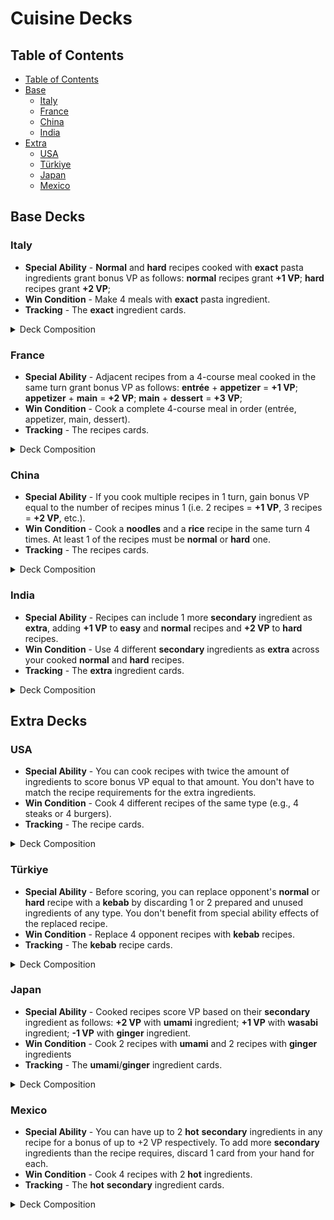 # Cuisine Decks

## Table of Contents

- [Table of Contents](#table-of-contents)
- [Base](#base-decks)
  - [Italy](#italy)
  - [France](#france)
  - [China](#china)
  - [India](#india)
- [Extra](#extra-decks)
  - [USA](#usa)
  - [Türkiye](#türkiye)
  - [Japan](#japan)
  - [Mexico](#mexico)

## Base Decks

### Italy

- **Special Ability** - **Normal** and **hard** recipes cooked with **exact** pasta ingredients
grant bonus VP as follows: **normal** recipes grant **+1 VP**; **hard** recipes grant **+2 VP**;
- **Win Condition** - Make 4 meals with **exact** pasta ingredient.
- **Tracking** - The **exact** ingredient cards.

<details>
  <summary>Deck Composition</summary>

- Utensil Cards (3)
- Ingredient Cards (26)
  - Primary (14):
    - Spaghetti (2)
    - Fettuccine (2)
    - Tagliatelle (2)
    - Lasagna Sheets (2)
    - Ravioli (2)
    - Penne (2)
    - Gnocchi (2)
  - Secondary (9)
  - Optional (3):
    - Basil
    - Olive Oil
    - Parmigiano
- Recipe Cards (14):
  - Easy Recipes (4)
    - Pasta Aglio e Olio [kitchenware]
    - Penne al Pomodoro [cookware]
    - Cacio e Pepe [tableware]
    - Gnocchi alla Panna [kitchenware]
  - Normal Recipes (6)
    - Spaghetti Carbonara (Spaghetti) [cookware]
    - Fettuccine Alfredo (Fettuccine) [tableware]
    - Lasagna Verde (Lasagna Sheets) [kitchenware]
    - Tagliatelle alla Bolognese (Tagliatelle) [cookware]
    - Gnocchi alla Sorrentina (Gnocchi) [tableware]
    - Penne all’Arrabbiata (Penne) [kitchenware]
  - Hard Recipes (4)
    - Ravioli Burro e Salvia (Ravioli) [cookware]
    - Lasagna al Forno (Lasagna Sheets) [tableware]
    - Fettuccine ai Porcini e Tartufo (Fettuccine) [kitchenware]
    - Tagliatelle ai Funghi Porcini (Tagliatelle) [cookware]
- Action Cards (10)
- Country Card (1)
</details>

### France

- **Special Ability** - Adjacent recipes from a 4-course meal cooked in the same turn grant bonus
VP as follows: **entrée** + **appetizer** = **+1 VP**; **appetizer** + **main** = **+2 VP**; 
**main** + **dessert** = **+3 VP**;
- **Win Condition** - Cook a complete 4-course meal in order (entrée, appetizer, main, dessert).
- **Tracking** - The recipes cards.

<details>
  <summary>Deck Composition</summary>

- Utensil Cards (3)
- Ingredient Cards (25)
  - Primary (12)
  - Secondary (10)
  - Optional (3):
    - Wine
    - Butter
    - Cream
- Recipe Cards (15):
  - Easy Recipes (4)
    - Soupe à l’Oignon (entrée) [kitchenware]
    - Bouillabaisse (entrée) [cookware]
    - Garbure (entrée) [tableware]
    - Tourin (entrée) [kitchenware]
  - Normal Recipes (8):
    - Quiche Lorraine (Appetizer) [cookware]
    - Escargots de Bourguignon (Appetizer) [tableware]
    - Salade Niçoise (Appetizer) [kitchenware]
    - Soufflé au Fromage (Appetizer) [cookware]
    - Ratatouille (Main) [tableware]
    - Boeuf Bourguignon (Main) [kitchenware]
    - Châteaubriand (Main) [cookware]
    - Croque Monsieur (Main) [tableware]
  - Hard Recipes (3):	
    - Pain Perdu (Dessert) [kitchenware]
    - Crème Brûlée (Dessert) [cookware]
    - Tarte Tatin (Dessert) [tableware]
- Action Cards (10)
- Country Card (1)
</details>

### China

- **Special Ability** - If you cook multiple recipes in 1 turn, gain bonus VP equal to the number
of recipes minus 1 (i.e. 2 recipes = **+1 VP**, 3 recipes = **+2 VP**, etc.).
- **Win Condition** - Cook a **noodles** and a **rice** recipe in the same turn 4 times. At least
1 of the recipes must be **normal** or **hard** one.
- **Tracking** - The recipes cards.

<details>
  <summary>Deck Composition</summary>

- Utensil Cards (3)
- Ingredient Cards (24)  
  - Primary (12):
  - Secondary (9)
  - Optional (3):
    - Shiitake Mushrooms
    - Soy Sauce
    - Mung Bean Sprouts
- Recipe Cards (16):
  - Easy Recipes (7)
    - Egg Fried Rice (Rice) [kitchenware]
    - Coconut Rice (Rice) [cookware]
    - Congee (Rice) [tableware]
    - Sticky Rice with Mango (Rice) [kitchenware]
    - Cold Sesame Noodles (Noodles) [cookware]
    - Scallion Oil Noodles (Noodles) [tableware]
    - Zha Jiang Mian (Noodles) [kitchenware]
  - Normal Recipes (7):
    - Soup Noodles with Chicken (Noodles) [cookware]
    - Hainanese Chicken Rice (Rice) [tableware]
    - Claypot Rice (Rice) [kitchenware]
    - Yangzhou Fried Rice (Rice) [cookware]
    - Cantonese Beef Chow Fun (Noodles) [tableware]
    - Sichuan Dan Dan Noodles (Noodles) [kitchenware]
    - Lo Mein (Noodles) [cookware]
  - Hard Recipes (2)
    - Peking Duck Fried Rice (Rice) [tableware]
    - Dragon Beard Noodles (Noodles) [kitchenware]
- Action Cards (10)
- Country Card (1)
</details>

### India

- **Special Ability** - Recipes can include 1 more **secondary** ingredient as **extra**, adding 
**+1 VP** to **easy** and **normal** recipes and **+2 VP** to **hard** recipes.
- **Win Condition** - Use 4 different **secondary** ingredients as **extra** across your cooked
**normal** and **hard** recipes.
- **Tracking** - The **extra** ingredient cards.

<details>
  <summary>Deck Composition</summary>

- Utensil Cards (3)
- Ingredient Cards (26):
  - Primary (11)
  - Secondary (12):
    - Cumin (2)
    - Saffron (2)
    - Turmeric (2)
    - Coriander (2)
    - Cinnamon (2)
    - Cardamom (2)
  - Optional (3):
    - Ghee
    - Coconut Milk
    - Cashew
- Recipe Cards (14):
  - Easy Recipes (4):
    - Jeera Rice [kitchenware]
    - Spiced Lentil Soup [cookware]
    - Tamarind Rice [tableware]
    - Lemon Rice [kitchenware]
  - Normal Recipes (7):
    - Biryani [cookware]
    - Dal Tadka [tableware]
    - Masoor Dal [kitchenware]
    - Chana Masala [cookware]
    - Aloo Gobi [tableware]
    - Paneer Butter Masala [kitchenware]
    - Vegetable Korma [cookware]
  - Hard Recipes (3):
    - Coconut Curry [tableware]
    - Rogan Josh [kitchenware]
    - Malai Kofta [cookware]
- Action Cards (10)
- Country Card (1)
</details>

## Extra Decks

### USA

- **Special Ability** - You can cook recipes with twice the amount of ingredients to score bonus
VP equal to that amount. You don't have to match the recipe requirements for the extra ingredients.
- **Win Condition** - Cook 4 different recipes of the same type (e.g., 4 steaks or 4 burgers).
- **Tracking** - The recipe cards.

<details>
  <summary>Deck Composition</summary>

- Utensil Cards (3)
- Ingredient Cards (24)
  - Primary (12)
  - Secondary (9)
  - Optional (3):
    - Ketchup
    - Mustard
    - Mayo
- Recipe Cards (16):
  - Easy Recipes (4)
    - Lobster Roll [kitchenware]
    - Cornbread [cookware]
    - Clam Chowder [tableware]
    - Johnny Cakes [kitchenware]
  - Normal Recipes (8):
    - Juicy Lucy (Burger) [cookware]
    - Classic Cheeseburger (Burger) [tableware]
    - Bacon Cheeseburger (Burger) [kitchenware]
    - Green Chile Cheeseburger (Burger) [cookware]
    - Philly Cheesesteak (Steak) [tableware]
    - Tomahawk Steak (Steak) [kitchenware]
    - Porterhouse Steak (Steak) [cookware]
    - Ribeye Steak (Steak) [tableware]
  - Hard Recipes (4):
    - Luther Burger (Burger) [kitchenware]
    - Deep-fried Burger (Burger) [cookware]
    - T-bone Steak (Steak) [tableware]
    - New York Strip (Steak) [kitchenware]
- Action Cards (10)
- Country Card (1)
</details>

### Türkiye

- **Special Ability** - Before scoring, you can replace opponent's **normal** or **hard** recipe
with a **kebab** by discarding 1 or 2 prepared and unused ingredients of any type. You don't
benefit from special ability effects of the replaced recipe.
- **Win Condition** - Replace 4 opponent recipes with **kebab** recipes.
- **Tracking** - The **kebab** recipe cards.

<details>
  <summary>Deck Composition</summary>

- Utensil Cards (3)
- Ingredient Cards (25):
  - Primary (13)
  - Secondary (8)
  - Optional (4):
    - Sumac
    - Paprika
    - Pomegranate Juice
    - Tahini
- Recipe Cards (15):
  - Easy Recipes (7):
    - Shish Kebab [kitchenware]
    - Adana Kebab [cookware]
    - Iskender Kebab [tableware]
    - Ciğer Kebab [kitchenware]
    - Döner Kebab [cookware]
    - Beyti Kebab [tableware]
    - Tepsi Kebab [kitchenware]
  - Normal Recipes (6):
    - Patlican Dolmasi [cookware]
    - Lahmacun [tableware]
    - Pide [kitchenware]
    - Köftesi [cookware]
    - Muhammara [tableware]
    - Imam Bayildi [kitchenware]
  - Hard Recipes (2):
    - Baklava [cookware]
    - Tulumba [tableware]
- Action Cards (10)
- Country Card (1)
</details>

### Japan

- **Special Ability** - Cooked recipes score VP based on their **secondary** ingredient as follows:
**+2 VP** with **umami** ingredient; **+1 VP** with **wasabi** ingredient; **-1 VP** with
**ginger** ingredient. 
- **Win Condition** - Cook 2 recipes with **umami** and 2 recipes with **ginger** ingredients
- **Tracking** - The **umami**/**ginger** ingredient cards.

<details>
  <summary>Deck Composition</summary>

- Utensil Cards (3)
- Ingredient Cards (26):  
  - Primary (11)
  - Secondary (12):
    - Umami (5)
    - Wasabi (4)
    - Ginger (3)
  - Optional (3):
    - Nori
    - Sesame Oil
    - Rice Vinegar
- Recipe Cards (14): 
  - Easy Recipes (3)
    - Shoyu Ramen [kitchenware]
    - Onigiri [cookware]
    - Edamame Salad [tableware]
  - Normal Recipes (8):
    - Tamago Sushi [kitchenware]
    - Miso Ramen [cookware]
    - Tonkotsu Ramen [tableware]
    - California Roll [kitchenware]
    - Spicy Tuna Roll [cookware]
    - Udon Noodles with Tempura [tableware]
    - Okonomiyaki [kitchenware]
    - Takoyaki [cookware]
  - Hard Recipes (3):
    - Unagi Sushi Platter [tableware]
    - Ramen Tonkotsu Deluxe [kitchenware]
    - Gyoza [cookware]
- Action Cards (10)
- Country Card (1)
</details>

### Mexico

- **Special Ability** - You can have up to 2 **hot** **secondary** ingredients in any recipe for a
bonus of up to +2 VP respectively. To add more **secondary** ingredients than the recipe requires,
discard 1 card from your hand for each.
- **Win Condition** - Cook 4 recipes with 2 **hot** ingredients.
- **Tracking** - The **hot** **secondary** ingredient cards.

<details>
  <summary>Deck Composition</summary>

- Utensil Cards (3)
- Ingredient Cards (27):
  - Primary (11)
  - Secondary (13):
    - Habanero (Hot) (4)
    - Jalapeño (Hot) (4)
    - Avocado (5)
  - Optional (3):
    - Lime
    - Cilantro
    - Sour Cream
- Recipe Cards (13):
  - Easy Recipes (5):
    - Quesadilla [kitchenware]
    - Taco de Frijoles [cookware]
    - Chilaquiles Verdes [tableware]
    - Carne Asada Tacos [kitchenware]
    - Enchiladas Rojas [cookware]
  - Normal Recipes (6):
    - Mole Poblano with Rice [tableware]
    - Burrito de Frijoles [kitchenware]
    - Chicken Fajitas [cookware]
    - Tostadas de Pollo [tableware]
    - Pico de Gallo Nachos [kitchenware]
    - Taco al Pastor [cookware]
  - Hard Recipes (2):
    - Pozole Rojo [tableware]
    - Chiles Rellenos [kitchenware]
- Action Cards (10)
- Country Card (1)
</details>
